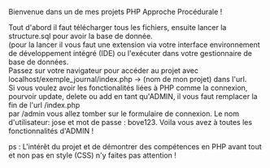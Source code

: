 Bienvenue dans un de mes projets PHP Approche Procédurale !

Tout d'abord il faut télécharger tous les fichiers, ensuite lancer la structure.sql pour avoir la base de donnée.  
(pour la lancer il vous faut une extension via votre interface environnement de développement intégré (IDE) ou l'exécuter dans votre gestionnaire de base de données.  
Passez sur votre navigateur pour accéder au projet avec localhost/exemple_journal/index.php -> (nom de mon projet) dans l'url.  
Si vous voulez avoir les fonctionalités liées à PHP comme la connexion, pourvoir update, delete ou add en tant qu'ADMIN, il vous faut remplacer la fin de l'url /index.php  
par /admin vous allez tomber sur le formulaire de connexion. Le nom d'utilisateur: jose et mot de passe : bove123. Voila vous avez à toutes les fonctionnalités d'ADMIN !  

ps : L'intérêt du projet et de démontrer des compétences en PHP avant tout et non pas en style (CSS) n'y faites pas attention !  
